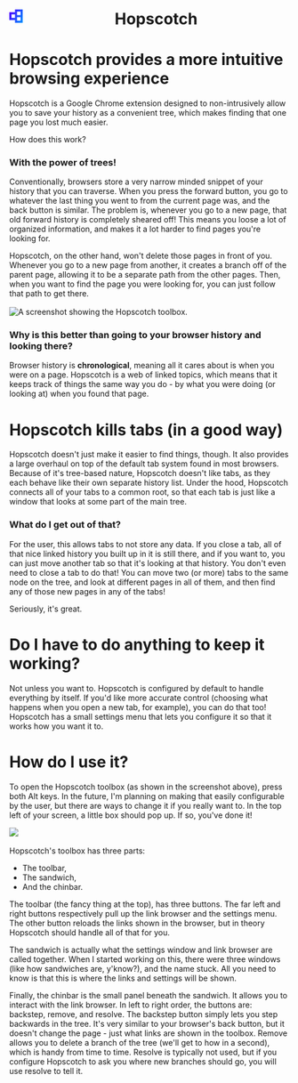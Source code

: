 <h1 align="center">
	<span style="width: 50%;">
		<img alt="logo" src="assets/img/hopscotch-icon128.png" style="display: inline-block; float: left;" width=24px>
		<span>Hopscotch</span>
	</span>
</h1>

# Hopscotch provides a more intuitive browsing experience
Hopscotch is a Google Chrome extension designed to non-intrusively allow you to save your history as a
convenient tree, which makes finding that one page you lost much easier.

How does this work?
### With the power of trees!
Conventionally, browsers store a very narrow minded snippet of your history that you can traverse.
When you press the forward button, you go to whatever the last thing you went to from the current
page was, and the back button is similar. The problem is, whenever you go to a new page, that old
forward history is completely sheared off! This means you loose a lot of organized information,
and makes it a lot harder to find pages you're looking for.

Hopscotch, on the other hand, won't delete those pages in front of you. Whenever you go to a new
page from another, it creates a branch off of the parent page, allowing it to be a separate path
from the other pages. Then, when you want to find the page you were looking for, you can just
follow that path to get there.

<img align="center" src="http://i.imgur.com/7eKOZ6j.png" alt="A screenshot showing the Hopscotch toolbox.">

### Why is this better than going to your browser history and looking there?
Browser history is **chronological**, meaning all it cares about is when you were on a page.
Hopscotch is a web of linked topics, which means that it keeps track of things the same way
you do - by what you were doing (or looking at) when you found that page.

# Hopscotch kills tabs (in a good way)
Hopscotch doesn't just make it easier to find things, though. It also provides a large overhaul
on top of the default tab system found in most browsers. Because of it's tree-based nature,
Hopscotch doesn't like tabs, as they each behave like their own separate history list. Under
the hood, Hopscotch connects all of your tabs to a common root, so that each tab is just like
a window that looks at some part of the main tree.

### What do I get out of that?
For the user, this allows tabs to not store any data. If you close a tab, all of that nice linked
history you built up in it is still there, and if you want to, you can just move another tab so
that it's looking at that history. You don't even need to close a tab to do that! You can move
two (or more) tabs to the same node on the tree, and look at different pages in all of them, and
then find any of those new pages in any of the tabs!

Seriously, it's great.

# Do I have to do anything to keep it working?
Not unless you want to. Hopscotch is configured by default to handle everything by itself.
If you'd like more accurate control (choosing what happens when you open a new tab, for example),
you can do that too! Hopscotch has a small settings menu that lets you configure it so that it
works how you want it to.


# How do I use it?
To open the Hopscotch toolbox (as shown in the screenshot above), press both Alt keys.
In the future, I'm planning on making that easily configurable by the user, but there
are ways to change it if you really want to. In the top left of your screen, a little
box should pop up. If so, you've done it!

<img src="http://i.imgur.com/3ZvCFHx.png">

Hopscotch's toolbox has three parts:
- The toolbar,
- The sandwich,
- And the chinbar.

The toolbar (the fancy thing at the top), has three buttons. The far left and right buttons
respectively pull up the link browser and the settings menu. The other button reloads the links
shown in the browser, but in theory Hopscotch should handle all of that for you.

The sandwich is actually what the settings window and link browser are called together. When I
started working on this, there were three windows (like how sandwiches are, y'know?), and the
name stuck. All you need to know is that this is where the links and settings will be shown.

Finally, the chinbar is the small panel beneath the sandwich. It allows you to interact with the
link browser. In left to right order, the buttons are: backstep, remove, and resolve. The
backstep button simply lets you step backwards in the tree. It's very similar to your browser's
back button, but it doesn't change the page - just what links are shown in the toolbox. Remove
allows you to delete a branch of the tree (we'll get to how in a second), which is handy from
time to time. Resolve is typically not used, but if you configure Hopscotch to ask you where
new branches should go, you will use resolve to tell it.
